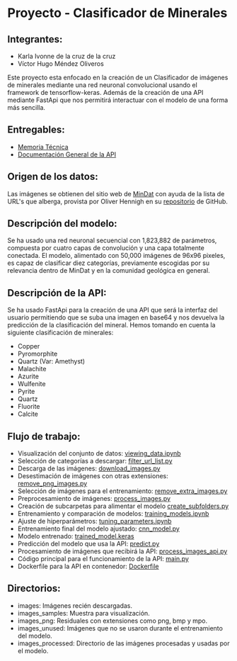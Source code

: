 # Proyecto - Clasificador de Minerales

## Integrantes:
- Karla Ivonne de la cruz de la cruz
- Víctor Hugo Méndez Oliveros

Este proyecto esta enfocado en la creación de un Clasificador de imágenes de minerales mediante una red neuronal convolucional usando el framework de tensorflow-keras. Además de la creación de una API mediante FastApi que nos permitirá interactuar con el modelo de una forma más sencilla.

## Entregables:
- [Memoria Técnica](memoria_tecnica.md)
- [Documentación General de la API](api/Documentacion_api.md)

## Origen de los datos:
Las imágenes se obtienen del sitio web de [MinDat](https://mindat.org) 
con ayuda de la lista de URL's que alberga, provista por Oliver Hennigh en su [repositorio](https://github.com/loliverhennigh/MinDat-Mineral-Image-Dataset/blob/master/img_url_list.csv) de GitHub.

## Descripción del modelo:
Se ha usado una red neuronal secuencial con 1,823,882 de parámetros, 
compuesta por cuatro capas de convolución y una capa totalmente conectada. 
El modelo, alimentado con 50,000 imágenes de 96x96 pixeles, 
es capaz de clasificar diez categorías, 
previamente escogidas por su relevancia 
dentro de MinDat y en la comunidad geológica en general.

## Descripción de la API:
Se ha usado FastApi para la creación de una API que será la interfaz del usuario 
permitiendo que se suba una imagen en base64 y nos devuelva la predicción de la clasificación del mineral.
Hemos tomando en cuenta la siguiente clasificación de minerales:
- Copper
- Pyromorphite
- Quartz (Var: Amethyst)
- Malachite
- Azurite
- Wulfenite
- Pyrite
- Quartz
- Fluorite
- Calcite

## Flujo de trabajo:
- Visualización del conjunto de datos: [viewing_data.ipynb](viewing_data.ipynb)
- Selección de categorías a descargar: [filter_url_list.py](filter_url_list.py)
- Descarga de las imágenes: [download_images.py](download_images.py)
- Desestimación de imágenes con otras extensiones: [remove_png_images.py](remove_png_images.py)
- Selección de imágenes para el entrenamiento: [remove_extra_images.py](remove_extra_images.py)
- Preprocesamiento de imágenes: [process_images.py](process_images.py)
- Creación de subcarpetas para alimentar el modelo [create_subfolders.py](create_subfolders.py)
- Entrenamiento y comparación de modelos: [training_models.ipynb](training_models.ipynb)
- Ajuste de hiperparámetros: [tuning_parameters.ipynb](tuning_parameters.ipynb)
- Entrenamiento final del modelo ajustado: [cnn_model.py](cnn_model.py)
- Modelo entrenado: [trained_model.keras](api/models/trained_model.keras)
- Predicción del modelo que usa la API: [predict.py](api/predict.py)
- Procesamiento de imágenes que recibirá la API: [process_images_api.py](api/utils/process_images_api.py)
- Código principal para el funcionamiento de la API: [main.py](api/main.py)
- Dockerfile para la API en contenedor: [Dockerfile](Dockerfile)

## Directorios:
- images: Imágenes recién descargadas.
- images_samples: Muestra para visualización.
- images_png: Residuales con extensiones como png, bmp y mpo.
- images_unused: Imágenes que no se usaron durante el entrenamiento del modelo.
- images_processed: Directorio de las imágenes procesadas y usadas por el modelo.
